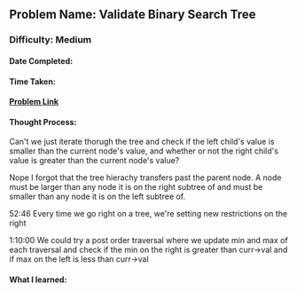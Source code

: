 ## Problem Name: Validate Binary Search Tree
### Difficulty: Medium
#### Date Completed: 
#### Time Taken:  
#### [Problem Link](https://leetcode.com/problems/validate-binary-search-tree/)

#### Thought Process:
Can't we just iterate thorugh the tree and check if the left child's value is smaller than the current node's value, and whether or not
the right child's value is greater than the current node's value?

Nope I forgot that the tree hierachy transfers past the parent node. A node must be larger than any node it is on the right subtree of
and must be smaller than any node it is on the left subtree of.

52:46
Every time we go right on a tree, we're setting new restrictions on the right 

1:10:00
We could try a post order traversal where we update min and max of each traversal and check if the min on the right is greater than curr->val
and if max on the left is less than curr->val

#### What I learned: 
